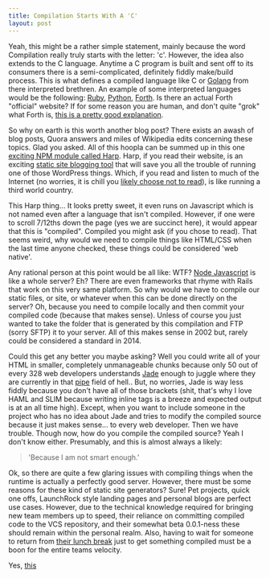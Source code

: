 ```yaml
---
title: Compilation Starts With A 'C'
layout: post
---
```


Yeah, this might be a rather simple statement, mainly because the word Compilation really truly starts with the letter: 'c'. However, the idea also extends to the C language.  Anytime a C program is built and sent off to its consumers there is a semi-complicated, definitely fiddly make/build process. This is what defines a compiled language like C or [Golang][1] from there interpreted brethren. An example of some interpreted languages would be the following: [Ruby][2], [Python][3], [Forth][4]. Is there an actual Forth "official" website? If for some reason you are human, and don't quite "grok" what Forth is, [this is a pretty good explanation][5].

So why on earth is this worth another blog post? There exists an awash of blog posts, Quora answers and miles of Wikipedia edits concerning these topics. Glad you asked. All of this hoopla can be summed up in this one [exciting NPM module called Harp][6]. Harp, if you read their website, is an exciting [static site blogging tool][7] that will save you all the trouble of running one of those WordPress things. Which, if you read and listen to much of the Internet (no worries, it is chill you [likely choose not to read][13]), is like running a third world country.

This Harp thing... It looks pretty sweet, it even runs on Javascript which is not named even after a language that isn't compiled. However, if one were to scroll 7/12ths down the page (yes we are succinct here), it would appear that this is "compiled". Compiled you might ask (if you chose to read). That seems weird, why would we need to compile things like HTML/CSS when the last time anyone checked, these things could be considered 'web native'.

Any rational person at this point would be all like: WTF? [Node Javascript][8] is like a whole server? Eh? There are even frameworks that rhyme with Rails that work on this very same platform. So why would we have to compile our static files, or site, or whatever when this can be done directly on the server? Oh, because you need to compile locally and then commit your compiled code (because that makes sense). Unless of course you just wanted to take the folder that is generated by this compilation and FTP (sorry SFTP) it to your server. All of this makes sense in 2002 but, rarely could be considered a standard in 2014.

Could this get any better you maybe asking? Well you could write all of your HTML in smaller, completely unmanageable chunks because only 50 out of every 328 web developers understands [Jade][9] enough to juggle where they are currently in that [pipe][12] field of hell.. But, no worries, Jade is way less fiddly because you don't have all of those brackets (shit, that's why I love HAML and SLIM because writing inline tags is a breeze and expected output is at an all time high). Except, when you want to include someone in the project who has no idea about Jade and tries to modify the compiled source because it just makes sense... to every web developer. Then we have trouble. Though now, how do you compile the compiled source? Yeah I don't know either. Presumably, and this is almost always a likely:

>'Because I am not smart enough.'

Ok, so there are quite a few glaring issues with compiling things when the runtime is actually a perfectly good server. However, there must be some reasons for these kind of static site generators? Sure! Pet projects, quick one offs, LaunchRock style landing pages and personal blogs are perfect use cases. However, due to the technical knowledge required for bringing new team members up to speed, their reliance on committing compiled code to the VCS repository, and their somewhat beta 0.0.1-ness these should remain within the personal realm. Also, having to wait for someone to return from [their lunch break][10] just to get something compiled must be a boon for the entire teams velocity.

Yes, [this][11]

[1]: https://golang.org/
[2]: https://www.ruby-lang.org/en/
[3]: https://www.python.org/
[4]: http://groups.engin.umd.umich.edu/CIS/course.des/cis400/forth/forth.html
[5]: http://cloudbacon.com
[6]: http://harpjs.com/
[7]: https://gist.github.com/davatron5000/2254924
[8]: http://i.imgur.com/FHWMO.gif
[9]: http://jade-lang.com/
[10]: https://gimmebar.com/view/504f465629ca15bb4b000000/big
[11]: https://the-pastry-box-project.net/ed-finkler/2014-october-6
[12]: https://en.wikipedia.org/wiki/Pipeline_(Unix)
[13]: http://cloudbacon.com/2011-12-19-People-Can-Not-Read
